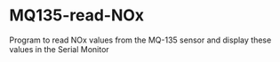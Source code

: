 # MQ135-read-NOx
Program to read NOx values from the MQ-135 sensor and display these values in the Serial Monitor
